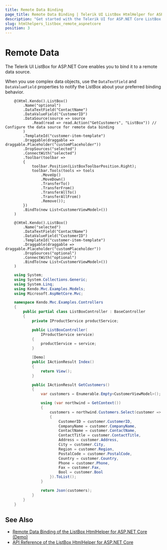 ```yaml
---
title: Remote Data Binding
page_title: Remote Data Binding | Telerik UI ListBox HtmlHelper for ASP.NET Core
description: "Get started with the Telerik UI for ASP.NET Core ListBox and learn how to bind the ListBox to remote data."
slug: htmlhelpers_listbox_remote_aspnetcore
position: 3
---
```


# Remote Data

The Telerik UI ListBox for ASP.NET Core enables you to bind it to a remote data source.

When you use complex data objects, use the `DataTextField` and `DataValueField` properties to notify the ListBox about your preferred binding behavior.

``` index.cshtml
    @(Html.Kendo().ListBox()
        .Name("optional")
        .DataTextField("ContactName")
        .DataValueField("CustomerID")
        .DataSource(source => source
            .Read(read => read.Action("GetCustomers", "ListBox")) // Configure the data source for remote data binding
        )
        .TemplateId("customer-item-template")
        .Draggable(draggable => draggable.Placeholder("customPlaceholder"))
        .DropSources("selected")
        .ConnectWith("selected")
        .Toolbar(toolbar =>
        {
            toolbar.Position(ListBoxToolbarPosition.Right);
            toolbar.Tools(tools => tools
                .MoveUp()
                .MoveDown()
                .TransferTo()
                .TransferFrom()
                .TransferAllTo()
                .TransferAllFrom()
                .Remove());
        })
        .BindTo(new List<CustomerViewModel>())
    )

    @(Html.Kendo().ListBox()
        .Name("selected")
        .DataTextField("ContactName")
        .DataValueField("CustomerID")
        .TemplateId("customer-item-template")
        .Draggable(draggable => draggable.Placeholder("customPlaceholder"))
        .DropSources("optional")
        .ConnectWith("optional")
        .BindTo(new List<CustomerViewModel>())
    )
```
``` IndexController.cs
    using System;
    using System.Collections.Generic;
    using System.Linq;
    using Kendo.Mvc.Examples.Models;
    using Microsoft.AspNetCore.Mvc;

    namespace Kendo.Mvc.Examples.Controllers
    {
        public partial class ListBoxController : BaseController
        {
            private IProductService productService;

            public ListBoxController(
                IProductService service)
            {
                productService = service;
            }

            [Demo]
            public IActionResult Index()
            {
                return View();
            }

            public IActionResult GetCustomers()
            {
                var customers = Enumerable.Empty<CustomerViewModel>();

                using (var northwind = GetContext())
                {
                    customers = northwind.Customers.Select(customer => new CustomerViewModel
                    {
                        CustomerID = customer.CustomerID,
                        CompanyName = customer.CompanyName,
                        ContactName = customer.ContactName,
                        ContactTitle = customer.ContactTitle,
                        Address = customer.Address,
                        City = customer.City,
                        Region = customer.Region,
                        PostalCode = customer.PostalCode,
                        Country = customer.Country,
                        Phone = customer.Phone,
                        Fax = customer.Fax,
                        Bool = customer.Bool
                    }).ToList();
                }

                return Json(customers);
            }
        }
    }
```

## See Also

* [Remote Data Binding of the ListBox HtmlHelper for ASP.NET Core (Demo)](https://demos.telerik.com/aspnet-core/listbox/templates)
* [API Reference of the ListBox HtmlHelper for ASP.NET Core](/api/listbox)
